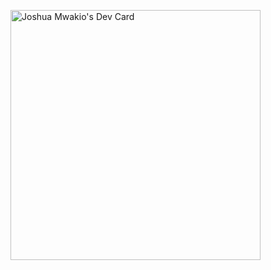 
<!--
**joshmwakio/joshmwakio** is a ✨ _special_ ✨ repository because its `README.md` (this file) appears on your GitHub profile.

Here are some ideas to get you started:

- 🔭 I’m currently working on ...
- 🌱 I’m currently learning ...
- 👯 I’m looking to collaborate on ...
- 🤔 I’m looking for help with ...
- 💬 Ask me about ...
- 📫 How to reach me: ...
- 😄 Pronouns: ...
- ⚡ Fun fact: ...
-->
<a href="https://app.daily.dev/Josh_Mwakio"><img src="https://api.daily.dev/devcards/7c8011e3507d42a29344c67fb5ab9ada.png?r=8md" width="400" alt="Joshua Mwakio's Dev Card"/></a>
